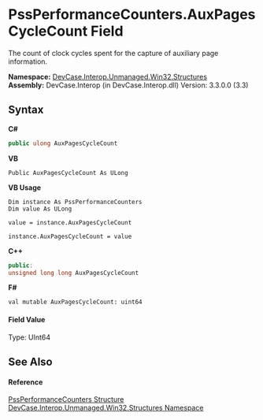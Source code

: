 # PssPerformanceCounters.AuxPagesCycleCount Field
 

The count of clock cycles spent for the capture of auxiliary page information.

**Namespace:**&nbsp;<a href="N_DevCase_Interop_Unmanaged_Win32_Structures">DevCase.Interop.Unmanaged.Win32.Structures</a><br />**Assembly:**&nbsp;DevCase.Interop (in DevCase.Interop.dll) Version: 3.3.0.0 (3.3)

## Syntax

**C#**<br />
``` C#
public ulong AuxPagesCycleCount
```

**VB**<br />
``` VB
Public AuxPagesCycleCount As ULong
```

**VB Usage**<br />
``` VB Usage
Dim instance As PssPerformanceCounters
Dim value As ULong

value = instance.AuxPagesCycleCount

instance.AuxPagesCycleCount = value
```

**C++**<br />
``` C++
public:
unsigned long long AuxPagesCycleCount
```

**F#**<br />
``` F#
val mutable AuxPagesCycleCount: uint64
```


#### Field Value
Type: UInt64

## See Also


#### Reference
<a href="T_DevCase_Interop_Unmanaged_Win32_Structures_PssPerformanceCounters">PssPerformanceCounters Structure</a><br /><a href="N_DevCase_Interop_Unmanaged_Win32_Structures">DevCase.Interop.Unmanaged.Win32.Structures Namespace</a><br />